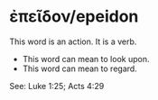 # ἐπεῖδον/epeidon
This word is an action. It is a verb.

* This word can mean to look upon.
* This word can mean to regard.

See: Luke 1:25; Acts 4:29

